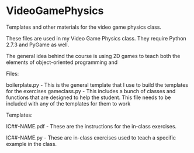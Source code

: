 # VideoGamePhysics
Templates and other materials for the video game physics class.

These files are used in my Video Game Physics class.  They require Python 2.7.3 and PyGame as well.

The general idea behind the course is using 2D games to teach both the elements of object-oriented programming and 

Files:

boilerplate.py - This is the general template that I use to build the templates for the exercises
gameclass.py - This includes a bunch of classes and functions that are designed to help the student.
               This file needs to be included with any of the templates for them to work
               
Templates:

IC##-NAME.pdf - These are the instructions for the in-class exercises.

IC##-NAME.py - These are in-class exercises used to teach a specific example in the class.

